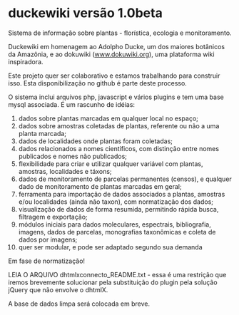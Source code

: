 duckewiki versão 1.0beta
=========
Sistema de informação sobre plantas - florística, ecologia e monitoramento.

Duckewiki em homenagem ao Adolpho Ducke, um dos maiores botânicos da Amazônia, e ao dokuwiki (www.dokuwiki.org), uma plataforma wiki inspiradora.

Este projeto quer ser colaborativo e estamos trabalhando para construir isso. Esta disponibilização no github é parte deste processo.

O sistema inclui arquivos php, javascript e vários plugins e tem uma base mysql associada. É um rascunho de idéias:

1) dados sobre plantas marcadas em qualquer local no espaço;
2) dados sobre amostras coletadas de plantas, referente ou não a uma planta marcada;
3) dados de localidades onde plantas foram coletadas;
4) dados relacionados a nomes científicos, com distinção entre nomes publicados e nomes não publicados;
5) flexibilidade para criar e utilizar qualquer variável com plantas, amostras, localidades e táxons;
6) dados de monitoramento de parcelas permanentes (censos), e qualquer dado de monitoramento de plantas marcadas em geral;
7) ferramenta para importação de dados associados a plantas, amostras e/ou localidades (ainda não taxon), com normatização dos dados;
8) visualização de dados de forma resumida, permitindo rápida busca, filtragem e exportação;
9) módulos iniciais para dados moleculares, espectrais, bibliografia, imagens, dados de parcelas, monografias taxonômicas e coleta de dados por imagens;
10) quer ser modular, e pode ser adaptado segundo sua demanda

Em fase de normatização! 

LEIA O ARQUIVO dhtmlxconnecto_README.txt - essa é uma restrição que iremos brevemente solucionar pela substituição do plugin pela solução jQuery que não envolve o dhtmlX.

A base de dados limpa será colocada em breve.


